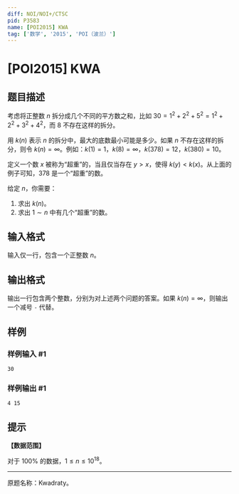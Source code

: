 ```yaml
---
diff: NOI/NOI+/CTSC
pid: P3583
name: [POI2015] KWA
tag: ['数学', '2015', 'POI（波兰）']
---
```

# [POI2015] KWA
## 题目描述

考虑将正整数 $n$ 拆分成几个不同的平方数之和，比如 $30 = 1^2 + 2^2 + 5^2 = 1^2 + 2^2 + 3^2 + 4^2$，而 $8$ 不存在这样的拆分。

用 $k(n)$ 表示 $n$ 的拆分中，最大的底数最小可能是多少。如果 $n$ 不存在这样的拆分，则令 $k(n) = \infty$。例如：$k(1) = 1$，$k(8) = \infty$，$k(378) = 12$，$k(380) = 10$。

定义一个数 $x$ 被称为“超重”的，当且仅当存在 $y > x$，使得 $k(y) < k(x)$。从上面的例子可知，$378$ 是一个“超重”的数。

给定 $n$，你需要：

1. 求出 $k(n)$。
2. 求出 $1 \sim n$ 中有几个“超重”的数。
## 输入格式

输入仅一行，包含一个正整数 $n$。
## 输出格式

输出一行包含两个整数，分别为对上述两个问题的答案。如果 $k(n) = \infty$，则输出一个减号 `-` 代替。
## 样例

### 样例输入 #1
```
30
```
### 样例输出 #1
```
4 15
```
## 提示

**【数据范围】**

对于 $100 \%$ 的数据，$1 \le n \le {10}^{18}$。

----

原题名称：Kwadraty。
